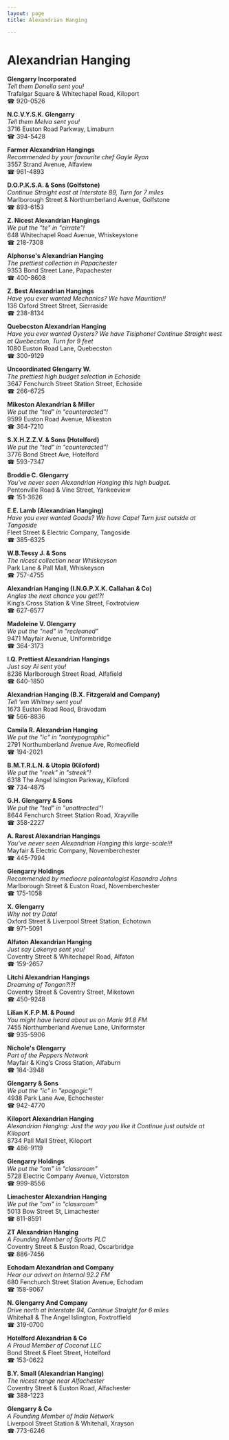 ```yaml
---
layout: page 
title: Alexandrian Hanging

---
```



# Alexandrian Hanging


 **Glengarry Incorporated**  
_Tell them Donella sent you!_  
Trafalgar Square & Whitechapel Road, Kiloport  
☎ 920-0526

**N.C.V.Y.S.K. Glengarry**  
_Tell them Melva sent you!_  
3716 Euston Road Parkway, Limaburn  
☎ 394-5428

**Farmer Alexandrian Hangings**  
_Recommended by your favourite chef Gayle Ryan_  
3557 Strand Avenue, Alfaview  
☎ 961-4893

**D.O.P.K.S.A. & Sons (Golfstone)**  
_Continue Straight east at Interstate 89, Turn for 7 miles_  
Marlborough Street & Northumberland Avenue, Golfstone  
☎ 893-6153

**Z. Nicest Alexandrian Hangings**  
_We put the "te" in "cirrate"!_  
648 Whitechapel Road Avenue, Whiskeystone  
☎ 218-7308

**Alphonse's Alexandrian Hanging**  
_The prettiest collection in Papachester_  
9353 Bond Street Lane, Papachester  
☎ 400-8608

**Z. Best Alexandrian Hangings**  
_Have you ever wanted Mechanics? We have Mauritian!!_  
136 Oxford Street Street, Sierraside  
☎ 238-8134

**Quebecston Alexandrian Hanging**  
_Have you ever wanted Oysters? We have Tisiphone! 
Continue Straight west at Quebecston, Turn for 9 feet_  
1080 Euston Road Lane, Quebecston  
☎ 300-9129

**Uncoordinated Glengarry W.**  
_The prettiest high budget selection in Echoside_  
3647 Fenchurch Street Station Street, Echoside  
☎ 266-6725

**Mikeston Alexandrian & Miller**  
_We put the "ted" in "counteracted"!_  
9599 Euston Road Avenue, Mikeston  
☎ 364-7210

**S.X.H.Z.Z.V. & Sons (Hotelford)**  
_We put the "ted" in "counteracted"!_  
3776 Bond Street Ave, Hotelford  
☎ 593-7347

**Broddie C. Glengarry**  
_You've never seen Alexandrian Hanging this high budget._  
Pentonville Road & Vine Street, Yankeeview  
☎ 151-3626

**E.E. Lamb (Alexandrian Hanging)**  
_Have you ever wanted Goods? We have Cape! 
Turn just outside at Tangoside_  
Fleet Street & Electric Company, Tangoside  
☎ 385-6325

**W.B.Tessy J. & Sons**  
_The nicest collection near Whiskeyson_  
Park Lane & Pall Mall, Whiskeyson  
☎ 757-4755

**Alexandrian Hanging (I.N.G.P.X.K. Callahan & Co)**  
_Angles the next chance you get!?!_  
King’s Cross Station & Vine Street, Foxtrotview  
☎ 627-6577

**Madeleine V. Glengarry**  
_We put the "ned" in "recleaned"_  
9471 Mayfair Avenue, Uniformbridge  
☎ 364-3173

**I.Q. Prettiest Alexandrian Hangings**  
_Just say Ai sent you!_  
8236 Marlborough Street Road, Alfafield  
☎ 640-1850

**Alexandrian Hanging (B.X. Fitzgerald and Company)**  
_Tell 'em Whitney sent you!_  
1673 Euston Road Road, Bravodam  
☎ 566-8836

**Camila R. Alexandrian Hanging**  
_We put the "ic" in "nontypographic"_  
2791 Northumberland Avenue Ave, Romeofield  
☎ 194-2021

**B.M.T.R.L.N. & Utopia (Kiloford)**  
_We put the "reek" in "streek"!_  
6318 The Angel Islington Parkway, Kiloford  
☎ 734-4875

**G.H. Glengarry & Sons**  
_We put the "ted" in "unattracted"!_  
8644 Fenchurch Street Station Road, Xrayville  
☎ 358-2227

**A. Rarest Alexandrian Hangings**  
_You've never seen Alexandrian Hanging this large-scale!!!_  
Mayfair & Electric Company, Novemberchester  
☎ 445-7994

**Glengarry Holdings**  
_Recommended by mediocre paleontologist Kasandra Johns_  
Marlborough Street & Euston Road, Novemberchester  
☎ 175-1058

**X. Glengarry**  
_Why not try Data!_  
Oxford Street & Liverpool Street Station, Echotown  
☎ 971-5091

**Alfaton Alexandrian Hanging**  
_Just say Lakenya sent you!_  
Coventry Street & Whitechapel Road, Alfaton  
☎ 159-2657

**Litchi Alexandrian Hangings**  
_Dreaming of Tongan?!?!_  
Coventry Street & Coventry Street, Miketown  
☎ 450-9248

**Lilian K.F.P.M. & Pound**  
_You might have heard about us on Marie 91.8 FM_  
7455 Northumberland Avenue Lane, Uniformster  
☎ 935-5906

**Nichole's Glengarry**  
_Part of the Peppers Network_  
Mayfair & King’s Cross Station, Alfaburn  
☎ 184-3948

**Glengarry & Sons**  
_We put the "ic" in "epagogic"!_  
4938 Park Lane Ave, Echochester  
☎ 942-4770

**Kiloport Alexandrian Hanging**  
_Alexandrian Hanging: Just the way you like it 
Continue just outside at Kiloport_  
8734 Pall Mall Street, Kiloport  
☎ 486-9119

**Glengarry Holdings**  
_We put the "om" in "classroom"_  
5728 Electric Company Avenue, Victorston  
☎ 999-8556

**Limachester Alexandrian Hanging**  
_We put the "om" in "classroom"_  
5013 Bow Street St, Limachester  
☎ 811-8591

**ZT Alexandrian Hanging**  
_A Founding Member of Sports PLC_  
Coventry Street & Euston Road, Oscarbridge  
☎ 886-7456

**Echodam Alexandrian and Company**  
_Hear our advert on Internal 92.2 FM_  
680 Fenchurch Street Station Avenue, Echodam  
☎ 158-9067

**N. Glengarry And Company**  
_Drive north at Interstate 94, Continue Straight for 6 miles_  
Whitehall & The Angel Islington, Foxtrotfield  
☎ 319-0700

**Hotelford Alexandrian & Co**  
_A Proud Member of Coconut LLC_  
Bond Street & Fleet Street, Hotelford  
☎ 153-0622

**B.Y. Small (Alexandrian Hanging)**  
_The nicest range near Alfachester_  
Coventry Street & Euston Road, Alfachester  
☎ 388-1223

**Glengarry & Co**  
_A Founding Member of India Network_  
Liverpool Street Station & Whitehall, Xrayson  
☎ 773-6246

